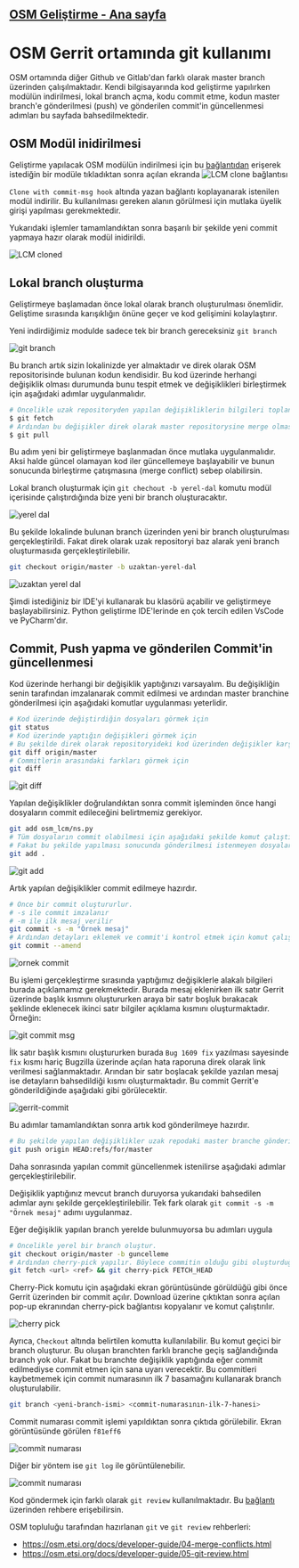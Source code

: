 ## [OSM Geliştirme - Ana sayfa](../README.md)
# OSM Gerrit ortamında git kullanımı

OSM ortamında diğer Github ve Gitlab'dan farklı olarak master branch üzerinden çalışılmaktadır. Kendi bilgisayarında kod geliştirme yapılırken modülün indirilmesi, lokal branch açma, kodu commit etme, kodun master branch'e gönderilmesi (push) ve gönderilen commit'in güncellenmesi adımları bu sayfada bahsedilmektedir.

## OSM Modül inidirilmesi

Geliştirme yapılacak OSM modülün indirilmesi için bu [bağlantıdan](https://osm.etsi.org/gerrit/admin/projects) erişerek istediğin bir modüle tıkladıktan sonra açılan ekranda ![LCM clone bağlantısı](ekran-goruntuleri/lcm-clone-link.png)

`Clone with commit-msg hook` altında yazan bağlantı koplayanarak istenilen modül indirilir. Bu kullanılması gereken alanın görülmesi için mutlaka üyelik girişi yapılması gerekmektedir.

Yukarıdaki işlemler tamamlandıktan sonra başarılı bir şekilde yeni commit yapmaya hazır olarak modül inidirildi.

![LCM cloned](ekran-goruntuleri/lcm-cloned.png)

## Lokal branch oluşturma

Geliştirmeye başlamadan önce lokal olarak branch oluşturulması önemlidir. Geliştime sırasında karışıklığın önüne geçer ve kod gelişimini kolaylaştırır.

Yeni indirdiğimiz modulde sadece tek bir branch gereceksiniz `git branch`

![git branch](ekran-goruntuleri/git-branch.png)

Bu branch artık sizin lokalinizde yer almaktadır ve direk olarak OSM repositorisinde bulunan kodun kendisidir. Bu kod üzerinde herhangi değişiklik olması durumunda bunu tespit etmek ve değişiklikleri birleştirmek için aşağıdaki adımlar uygulanmalıdır. 
```bash
# Öncelikle uzak repositoryden yapılan değişikliklerin bilgileri toplanır.
$ git fetch
# Ardından bu değişikler direk olarak master repositorysine merge olması sağlanır.
$ git pull
```
Bu adım yeni bir geliştirmeye başlanmadan önce mutlaka uygulanmalıdır. Aksi halde güncel olamayan kod iler güncellemeye başlayabilir ve bunun sonucunda birleştirme çatışmasına (merge conflict) sebep olabilirsin.

Lokal branch oluşturmak için `git chechout -b yerel-dal` komutu modül içerisinde çalıştırdığında bize yeni bir branch oluşturacaktır.

![yerel dal](ekran-goruntuleri/yerel-dal.png)

Bu şekilde lokalinde bulunan branch üzerinden yeni bir branch oluşturulması gerçekleştirildi. Fakat direk olarak uzak repositoryi baz alarak yeni branch oluşturmasıda gerçekleştirilebilir.
```bash
git checkout origin/master -b uzaktan-yerel-dal
```

![uzaktan yerel dal](ekran-goruntuleri/uzaktan-yerel-dal.png)

Şimdi istediğiniz bir IDE'yi kullanarak bu klasörü açabilir ve geliştirmeye başlayabilirsiniz. Python geliştirme IDE'lerinde en çok tercih edilen VsCode ve PyCharm'dır.

## Commit, Push yapma ve gönderilen Commit'in güncellenmesi

Kod üzerinde herhangi bir değişiklik yaptığınızı varsayalım. Bu değişikliğin senin tarafından imzalanarak commit edilmesi ve ardından master branchine gönderilmesi için aşağıdaki komutlar uygulanması yeterlidir. 
```bash
# Kod üzerinde değiştirdiğin dosyaları görmek için
git status
# Kod üzerinde yaptığın değişikleri görmek için
# Bu şekilde direk olarak repositoryideki kod üzerinden değişikler karşılaştırılır.
git diff origin/master
# Commitlerin arasındaki farkları görmek için
git diff 
```

![git diff](ekran-goruntuleri/git-diff.png)

Yapılan değişiklikler doğrulandıktan sonra commit işleminden önce hangi dosyaların commit edileceğini belirtmemiz gerekiyor.
```bash
git add osm_lcm/ns.py
# Tüm dosyaların commit olabilmesi için aşağıdaki şekilde komut çalıştırılabilir.
# Fakat bu şekilde yapılması sonucunda gönderilmesi istenmeyen dosyalarda araya karışması söz konusudur. Bu yüzden tavsiye edilmemektedir.
git add .
```

![git add](ekran-goruntuleri/git-add.png)

Artık yapılan değişiklikler commit edilmeye hazırdır.
```bash
# Önce bir commit oluştururlur.
# -s ile commit imzalanır
# -m ile ilk mesaj verilir
git commit -s -m "Örnek mesaj"
# Ardından detayları eklemek ve commit'i kontrol etmek için komut çalıştırılır
git commit --amend
```

![ornek commit](ekran-goruntuleri/ornek-commit.png)

Bu işlemi gerçekleştirme sırasında yaptığımız değişiklerle alakalı bilgileri burada açıklamamız gerekmektedir. Burada mesaj eklenirken ilk satır Gerrit üzerinde başlık kısmını oluştururken araya bir satır boşluk bırakacak şeklinde eklenecek ikinci satır bilgiler açıklama kısmını oluşturmaktadır.
Örneğin: 

![git commit msg](ekran-goruntuleri/git-commit-msg.png)

İlk satır başlık kısmını oluştururken burada `Bug 1609 fix` yazılması sayesinde `fix` kısmı hariç Bugzilla üzerinde açılan hata raporuna direk olarak link verilmesi sağlanmaktadır. Arından bir satır boşlacak şekilde yazılan mesaj ise detayların bahsedildiği kısmı oluşturmaktadır. Bu commit Gerrit'e gönderildiğinde aşağıdaki gibi görülecektir.

![gerrit-commit](ekran-goruntuleri/gerrit-commit.png)

Bu adımlar tamamlandıktan sonra artık kod gönderilmeye hazırdır.
```bash
# Bu şekilde yapılan değişiklikler uzak repodaki master branche gönderilebilir.
git push origin HEAD:refs/for/master
```

Daha sonrasında yapılan commit güncellenmek istenilirse aşağıdaki adımlar gerçekleştirilebilir.

Değişiklik yaptığınız mevcut branch duruyorsa yukarıdaki bahsedilen adımlar aynı şekilde gerçekleştirilebilir. Tek fark olarak `git commit -s -m "Örnek mesaj"` adımı uygulanmaz. 

Eğer değişiklik yapılan branch yerelde bulunmuyorsa bu adımları uygula

```bash
# Öncelikle yerel bir branch oluştur.
git checkout origin/master -b guncelleme
# Ardından cherry-pick yapılır. Böylece commitin olduğu gibi oluşturduğu branche geçer.
git fetch <url> <ref> && git cherry-pick FETCH_HEAD
```

Cherry-Pick komutu için aşağıdaki ekran görüntüsünde görüldüğü gibi önce Gerrit üzerinden bir commit açılır. Download üzerine çıktıktan sonra açılan pop-up ekranından cherry-pick bağlantısı kopyalanır ve komut çalıştırılır. 

![cherry pick](ekran-goruntuleri/cherry-pick.png)

Ayrıca, `Checkout` altında belirtilen komutta kullanılabilir. Bu komut geçici bir branch oluşturur. Bu oluşan branchten farklı branche geçiş sağlandığında branch yok olur. Fakat bu branchte değişiklik yaptığında eğer commit edilmediyse commit etmen için sana uyarı verecektir. Bu commitleri kaybetmemek için commit numarasının ilk 7 basamağını kullanarak branch oluşturulabilir.
```bash
git branch <yeni-branch-ismi> <commit-numarasının-ilk-7-hanesi>
```
Commit numarası commit işlemi yapıldıktan sonra çıktıda görülebilir. Ekran görüntüsünde görülen `f81eff6`

![commit numarası](ekran-goruntuleri/git-commit-numara.png)

Diğer bir yöntem ise `git log` ile görüntülenebilir.

![commit numarası](ekran-goruntuleri/git-log-commit-numara.png)

Kod göndermek için farklı olarak `git review` kullanılmaktadır. Bu [bağlantı](https://osm.etsi.org/docs/developer-guide/05-git-review.html) üzerinden rehbere erişebilirsin.

OSM topluluğu tarafından hazırlanan `git` ve `git review` rehberleri:
- https://osm.etsi.org/docs/developer-guide/04-merge-conflicts.html
- https://osm.etsi.org/docs/developer-guide/05-git-review.html
